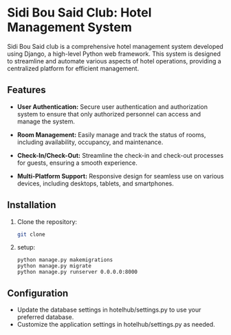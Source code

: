 # Sidi Bou Said Club: Hotel Management System


Sidi Bou Said club is a comprehensive hotel management system developed using Django, a high-level Python web framework. This system is designed to streamline and automate various aspects of hotel operations, providing a centralized platform for efficient management.

## Features

- **User Authentication:** Secure user authentication and authorization system to ensure that only authorized personnel can access and manage the system.

- **Room Management:** Easily manage and track the status of rooms, including availability, occupancy, and maintenance.

- **Check-In/Check-Out:** Streamline the check-in and check-out processes for guests, ensuring a smooth experience.

- **Multi-Platform Support:** Responsive design for seamless use on various devices, including desktops, tablets, and smartphones.


## Installation

1. Clone the repository:

   ```bash
   git clone 
2. setup:
   ```
   python manage.py makemigrations
   python manage.py migrate
   python manage.py runserver 0.0.0.0:8000
   ```
## Configuration
   - Update the database settings in hotelhub/settings.py to use your preferred database.
   - Customize the application settings in hotelhub/settings.py as needed.


